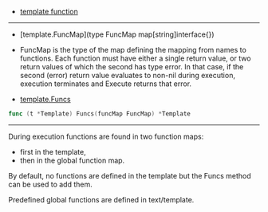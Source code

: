- [template function](https://godoc.org/text/template#hdr-Functions)

***************************************

- [template.FuncMap](type FuncMap map[string]interface{})
- FuncMap is the type of the map defining the mapping from names to functions. Each function must have either a single return value, or two return values of which the second has type error. In that case, if the second (error) return value evaluates to non-nil during execution, execution terminates and Execute returns that error.

- [template.Funcs](https://godoc.org/text/template#Template.Funcs)
``` Go
func (t *Template) Funcs(funcMap FuncMap) *Template
```

***************************************

During execution functions are found in two function maps: 
- first in the template, 
- then in the global function map. 

By default, no functions are defined in the template but the Funcs method can be used to add them.

Predefined global functions are defined in text/template.